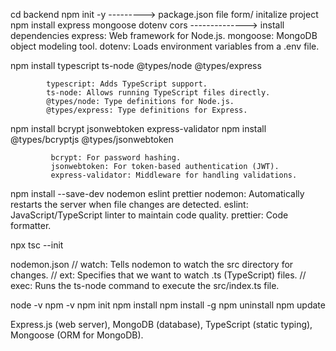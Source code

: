 cd backend
npm init -y    ---------> package.json file form/ initalize project
npm install express mongoose dotenv cors --------------> install dependencies
                express: Web framework for Node.js.
                mongoose: MongoDB object modeling tool.
                dotenv: Loads environment variables from a .env file.

npm install typescript ts-node @types/node @types/express

            typescript: Adds TypeScript support.
            ts-node: Allows running TypeScript files directly.
            @types/node: Type definitions for Node.js.
            @types/express: Type definitions for Express.    

npm install bcrypt jsonwebtoken express-validator
npm install @types/bcryptjs @types/jsonwebtoken

             bcrypt: For password hashing.
             jsonwebtoken: For token-based authentication (JWT).
             express-validator: Middleware for handling validations.


npm install --save-dev nodemon eslint prettier
              nodemon: Automatically restarts the server when file changes are detected.
              eslint: JavaScript/TypeScript linter to maintain code quality.
              prettier: Code formatter.

npx tsc --init

nodemon.json
// watch: Tells nodemon to watch the src directory for changes.
// ext: Specifies that we want to watch .ts (TypeScript) files.
// exec: Runs the ts-node command to execute the src/index.ts file.

node -v
npm -v
npm init
npm install <package name>
npm install -g <package-name>
npm uninstall <package-name>
npm update <package-name>



Express.js (web server),
MongoDB (database),
TypeScript (static typing),
Mongoose (ORM for MongoDB).